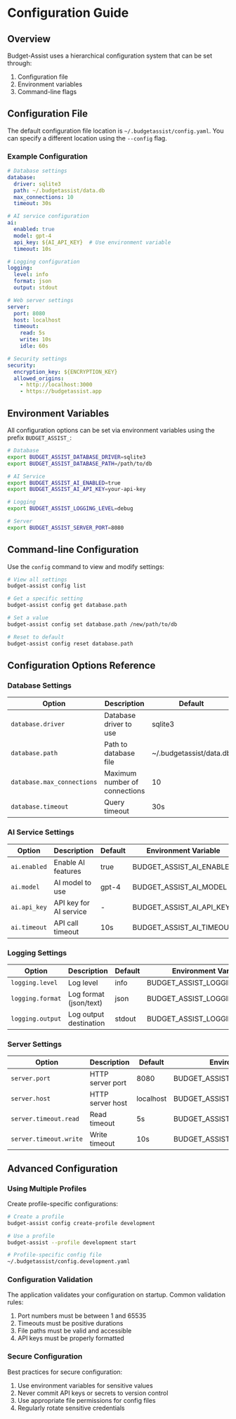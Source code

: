# Configuration Guide

## Overview

Budget-Assist uses a hierarchical configuration system that can be set through:
1. Configuration file
2. Environment variables
3. Command-line flags

## Configuration File

The default configuration file location is `~/.budgetassist/config.yaml`. You can specify a different location using the `--config` flag.

### Example Configuration

```yaml
# Database settings
database:
  driver: sqlite3
  path: ~/.budgetassist/data.db
  max_connections: 10
  timeout: 30s

# AI service configuration
ai:
  enabled: true
  model: gpt-4
  api_key: ${AI_API_KEY}  # Use environment variable
  timeout: 10s

# Logging configuration
logging:
  level: info
  format: json
  output: stdout

# Web server settings
server:
  port: 8080
  host: localhost
  timeout:
    read: 5s
    write: 10s
    idle: 60s

# Security settings
security:
  encryption_key: ${ENCRYPTION_KEY}
  allowed_origins:
    - http://localhost:3000
    - https://budgetassist.app
```

## Environment Variables

All configuration options can be set via environment variables using the prefix `BUDGET_ASSIST_`:

```bash
# Database
export BUDGET_ASSIST_DATABASE_DRIVER=sqlite3
export BUDGET_ASSIST_DATABASE_PATH=/path/to/db

# AI Service
export BUDGET_ASSIST_AI_ENABLED=true
export BUDGET_ASSIST_AI_API_KEY=your-api-key

# Logging
export BUDGET_ASSIST_LOGGING_LEVEL=debug

# Server
export BUDGET_ASSIST_SERVER_PORT=8080
```

## Command-line Configuration

Use the `config` command to view and modify settings:

```bash
# View all settings
budget-assist config list

# Get a specific setting
budget-assist config get database.path

# Set a value
budget-assist config set database.path /new/path/to/db

# Reset to default
budget-assist config reset database.path
```

## Configuration Options Reference

### Database Settings

| Option | Description | Default | Environment Variable |
|--------|-------------|---------|---------------------|
| `database.driver` | Database driver to use | sqlite3 | BUDGET_ASSIST_DATABASE_DRIVER |
| `database.path` | Path to database file | ~/.budgetassist/data.db | BUDGET_ASSIST_DATABASE_PATH |
| `database.max_connections` | Maximum number of connections | 10 | BUDGET_ASSIST_DATABASE_MAX_CONNECTIONS |
| `database.timeout` | Query timeout | 30s | BUDGET_ASSIST_DATABASE_TIMEOUT |

### AI Service Settings

| Option | Description | Default | Environment Variable |
|--------|-------------|---------|---------------------|
| `ai.enabled` | Enable AI features | true | BUDGET_ASSIST_AI_ENABLED |
| `ai.model` | AI model to use | gpt-4 | BUDGET_ASSIST_AI_MODEL |
| `ai.api_key` | API key for AI service | - | BUDGET_ASSIST_AI_API_KEY |
| `ai.timeout` | API call timeout | 10s | BUDGET_ASSIST_AI_TIMEOUT |

### Logging Settings

| Option | Description | Default | Environment Variable |
|--------|-------------|---------|---------------------|
| `logging.level` | Log level | info | BUDGET_ASSIST_LOGGING_LEVEL |
| `logging.format` | Log format (json/text) | json | BUDGET_ASSIST_LOGGING_FORMAT |
| `logging.output` | Log output destination | stdout | BUDGET_ASSIST_LOGGING_OUTPUT |

### Server Settings

| Option | Description | Default | Environment Variable |
|--------|-------------|---------|---------------------|
| `server.port` | HTTP server port | 8080 | BUDGET_ASSIST_SERVER_PORT |
| `server.host` | HTTP server host | localhost | BUDGET_ASSIST_SERVER_HOST |
| `server.timeout.read` | Read timeout | 5s | BUDGET_ASSIST_SERVER_TIMEOUT_READ |
| `server.timeout.write` | Write timeout | 10s | BUDGET_ASSIST_SERVER_TIMEOUT_WRITE |

## Advanced Configuration

### Using Multiple Profiles

Create profile-specific configurations:

```bash
# Create a profile
budget-assist config create-profile development

# Use a profile
budget-assist --profile development start

# Profile-specific config file
~/.budgetassist/config.development.yaml
```

### Configuration Validation

The application validates your configuration on startup. Common validation rules:

1. Port numbers must be between 1 and 65535
2. Timeouts must be positive durations
3. File paths must be valid and accessible
4. API keys must be properly formatted

### Secure Configuration

Best practices for secure configuration:

1. Use environment variables for sensitive values
2. Never commit API keys or secrets to version control
3. Use appropriate file permissions for config files
4. Regularly rotate sensitive credentials 